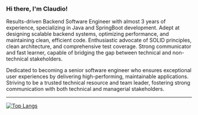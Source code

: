 ### Hi there, I'm Claudio!
  <p>Results-driven Backend Software Engineer with almost 3 years of experience, specializing in Java and SpringBoot development. Adept at designing scalable backend systems, optimizing performance, and maintaining clean, efficient code. Enthusiastic advocate of SOLID principles, clean architecture, and comprehensive test coverage. Strong communicator and fast learner, capable of bridging the gap between technical and non-technical stakeholders.</p>
<p>Dedicated to becoming a senior software engineer who ensures exceptional user experiences by delivering high-performing, maintainable applications. Striving to be a trusted technical resource and team leader, fostering strong communication with both technical and managerial stakeholders.</p>

---
[![Top Langs](https://github-readme-stats.vercel.app/api/top-langs/?username=claudiodornelles&theme=react&layout=compact)](https://github.com/claudiodornelles/claudiodornelles)
